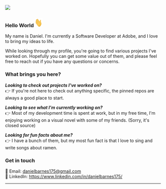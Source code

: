 ![](https://i.imgur.com/PtNYa9a.png)

### Hello World <span><img src="https://github.com/ABSphreak/ABSphreak/blob/master/gifs/Hi.gif" width="24px" height="30px"></span>

My name is Daniel. I'm currently a Software Developer at Adobe, and I love to bring my ideas to life. 

While looking through my profile, you're going to find various projects I've worked on. Hopefully you can get some value out of them, and please feel free to reach out if you have any questions or concerns.

### What brings you here?

***Looking to check out projects I've worked on?***  
:point_right: If you're not here to check out anything specific, the pinned repos are always a good place to start. 

***Looking to see what I'm currently working on?***  
:point_right: Most of my development time is spent at work, but in my free time, I'm enjoying working on a visual novel with some of my friends. (Sorry, it's closed source)  

***Looking for fun facts about me?***  
:point_right: I have a bunch of them, but my most fun fact is that I love to sing and write songs about ramen.

### Get in touch

🐢 Email: danielbarnes175@gmail.com  
🐧 LinkedIn: https://www.linkedin.com/in/danielbarnes175/  

---
